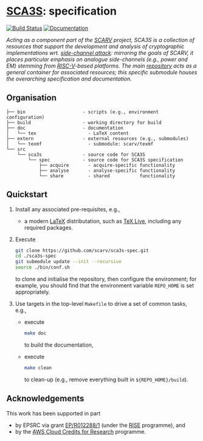 # [SCA3S](https://github.com/scarv/sca3s): specification

<!--- -------------------------------------------------------------------- --->

[![Build Status](https://travis-ci.com/scarv/sca3s-spec.svg)](https://travis-ci.com/scarv/sca3s-spec)
[![Documentation](https://codedocs.xyz/scarv/sca3s-spec.svg)](https://codedocs.xyz/scarv/sca3s-spec)

<!--- -------------------------------------------------------------------- --->

*Acting as a component part of the
[SCARV](https://www.scarv.org)
project,
SCA3S is a collection of resources that support the development 
and analysis of cryptographic implementations wrt.
[side-channel attack](https://en.wikipedia.org/wiki/Side-channel_attack):
mirroring the goals of SCARV, it places particular emphasis on analogue 
side-channels (e.g., power and EM) stemming from
[RISC-V](https://riscv.org)-based
platforms.
The main
[repository](https://github.com/scarv/sca3s)
acts as a general container for associated resources;
this specific submodule houses
the overarching specification and documentation.*

<!--- -------------------------------------------------------------------- --->

## Organisation

```
├── bin                     - scripts (e.g., environment configuration)
├── build                   - working directory for build
├── doc                     - documentation
│   └── tex                   - LaTeX content
├── extern                  - external resources (e.g., submodules)
│   └── texmf                 - submodule: scarv/texmf
└── src
    └── sca3s               - source code for SCA3S
        └── spec            - source code for SCA3S specification
            ├── acquire       - acquire-specific functionality
            ├── analyse       - analyse-specific functionality
            └── share         - shared           functionality
```

<!--- -------------------------------------------------------------------- --->

## Quickstart

1. Install any associated pre-requisites, e.g.,

   - a modern 
     [LaTeX](https://www.latex-project.org)
     distributation,
     such as
     [TeX Live](https://www.tug.org/texlive),
     including any required packages.

2. Execute

   ```sh
   git clone https://github.com/scarv/sca3s-spec.git
   cd ./sca3s-spec
   git submodule update --init --recursive
   source ./bin/conf.sh
   ```

   to clone and initialise the repository,
   then configure the environment;
   for example, you should find that the environment variable
   `REPO_HOME`
   is set appropriately.

3. Use targets in the top-level `Makefile` to drive a set of
   common tasks, e.g.,

   - execute

     ```sh
     make doc
     ```

     to build the documentation,

   - execute

     ```sh
     make clean
     ```

     to clean-up
     (e.g., remove everything built in `${REPO_HOME}/build`).

<!--- -------------------------------------------------------------------- --->

## Acknowledgements

This work has been supported in part 

- by EPSRC via grant 
  [EP/R012288/1](https://gow.epsrc.ukri.org/NGBOViewGrant.aspx?GrantRef=EP/R012288/1) (under the [RISE](https://www.ukrise.org) programme), 
  and 
- by the
  [AWS Cloud Credits for Research](https://aws.amazon.com/research-credits)
  programme.

<!--- -------------------------------------------------------------------- --->
